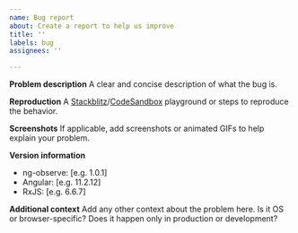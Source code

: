 ```yaml
---
name: Bug report
about: Create a report to help us improve
title: ''
labels: bug
assignees: ''

---
```


**Problem description**
A clear and concise description of what the bug is.

**Reproduction**
A [Stackblitz](http://stackblitz.com/)/[CodeSandbox](http://codesandbox.com/) playground or steps to reproduce the behavior.

**Screenshots**
If applicable, add screenshots or animated GIFs to help explain your problem.

**Version information**
 - ng-observe: [e.g. 1.0.1]
 - Angular: [e.g. 11.2.12]
 - RxJS: [e.g. 6.6.7]

**Additional context**
Add any other context about the problem here. Is it OS or browser-specific? Does it happen only in production or development?
